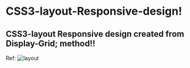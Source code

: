 # CSS3-layout-Responsive-design!
## CSS3-layout Responsive design created from Display-Grid; method!!

Ref: 
![layout](https://github.com/chandanhm1999/CSS3-layout-Responsive-design/assets/109410990/79d2f904-c417-4c43-93f0-90d7cb7ce41c)
